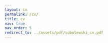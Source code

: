 ```yaml
---
layout: cv
permalink: /cv/
title: cv
nav: true
nav_order: 5
redirect_to: ../assets/pdf/sobolewski_cv.pdf
---
```

